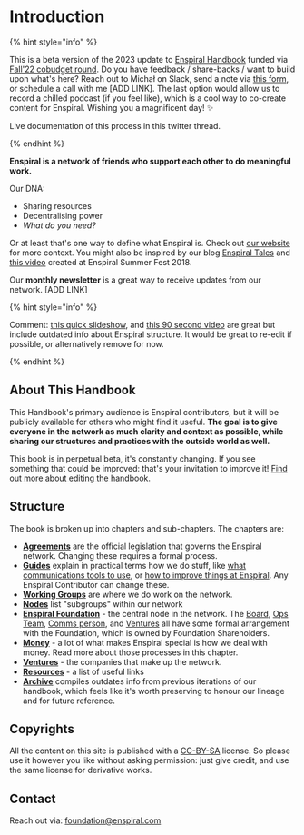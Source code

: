 # Introduction

{% hint style="info" %}

This is a beta version of the 2023 update to [Enspiral Handbook](https://handbook.enspiral.com) funded via [Fall'22 cobudget round](https://cobudget.com/enspiral/funding-round-2022/cl8sptz8h015509l2i8evb6vw). Do you have feedback / share-backs / want to build upon what's here? Reach out to Michał on Slack, send a note via [this form](https://airtable.com/shrZu4VyT3Dtcvwwx), or schedule a call with me [ADD LINK]. The last option would allow us to record a chilled podcast (if you feel like), which is a cool way to co-create content for Enspiral. Wishing you a magnificent day! ✨

Live documentation of this process in this twitter thread.

{% endhint %}

**Enspiral is a network of friends who support each other to do meaningful work.**

Our DNA:

- Sharing resources
- Decentralising power
- *What do you need?*

Or at least that's one way to define what Enspiral is. Check out [our website](https://enspiral.com) for more context. You might also be inspired by our blog [Enspiral Tales](https://medium.com/enspiral-tales) and [this video](https://www.youtube.com/watch?v=lScGElP49Jc) created at Enspiral Summer Fest 2018.

Our **monthly newsletter** is a great way to receive updates from our network. [ADD LINK]

{% hint style="info" %}

Comment: [this quick slideshow](http://whatis.enspiral.com), and [this 90 second video](https://vimeo.com/125088390) are great but include outdated info about Enspiral structure. It would be great to re-edit if possible, or alternatively remove for now.

{% endhint %}

## About This Handbook

This Handbook's primary audience is Enspiral contributors, but it will be publicly available for others who might find it useful. **The goal is to give everyone in the network as much clarity and context as possible, while sharing our structures and practices with the outside world as well.**

This book is in perpetual beta, it's constantly changing. If you see something that could be improved: that's your invitation to improve it! [Find out more about editing the handbook](guides/contributing.md).

## Structure

The book is broken up into chapters and sub-chapters. The chapters are:

* [**Agreements**](agreements/) are the official legislation that governs the Enspiral network. Changing these requires a formal process.
* [**Guides**](guides/) explain in practical terms how we do stuff, like [what communications tools to use](guides/comms_guidelines.md), or [how to improve things at Enspiral](guides/improvements.md). Any Enspiral Contributor can change these.
* [**Working Groups**](working-groups/) are where we do work on the network.
* [**Nodes**](nodes/) list "subgroups" within our network
* [**Enspiral Foundation**](foundation/) - the central node in the network. The [Board](foundation/board.md), [Ops Team](foundation/ops-scope.md), [Comms person](foundation/comms-role.md), and [Ventures](ventures/) all have some formal arrangement with the Foundation, which is owned by Foundation Shareholders.
* [**Money**](money/) - a lot of what makes Enspiral special is how we deal with money. Read more about those processes in this chapter.
* [**Ventures**](ventures/) - the companies that make up the network.
* [**Resources**](resources.md) - a list of useful links
* [**Archive**](archive/) compiles outdates info from previous iterations of our handbook, which feels like it's worth preserving to honour our lineage and for future reference.

## Copyrights

All the content on this site is published with a [CC-BY-SA](https://creativecommons.org/licenses/by-sa/4.0/) license. So please use it however you like without asking permission: just give credit, and use the same license for derivative works.

## Contact

Reach out via: foundation@enspiral.com